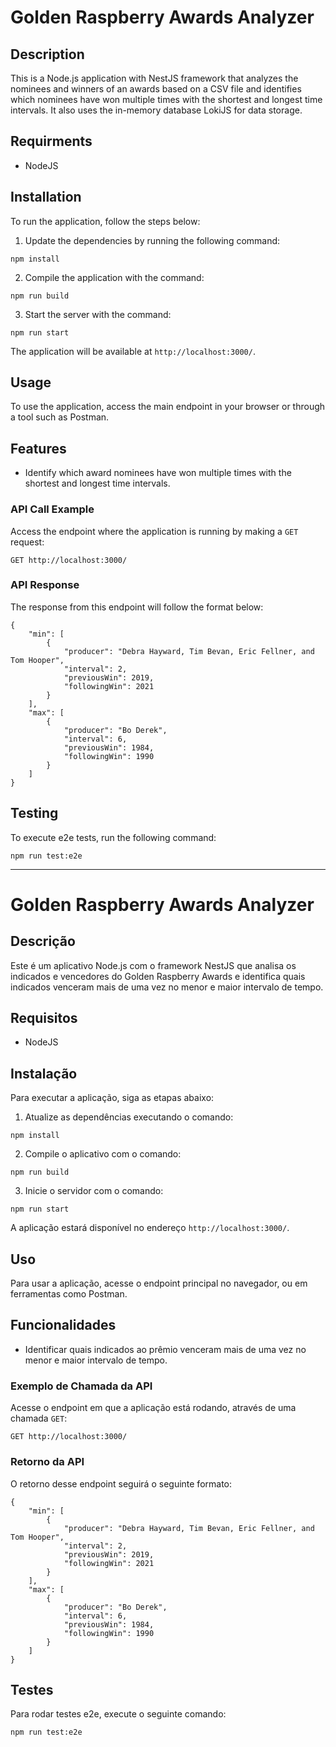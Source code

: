
# Golden Raspberry Awards Analyzer

## Description
This is a Node.js application with NestJS framework that analyzes the nominees and winners of an awards based on a CSV file and identifies which nominees have won multiple times with the shortest and longest time intervals. It also uses the in-memory database LokiJS for data storage.


## Requirments
- NodeJS

## Installation
To run the application, follow the steps below:

1. Update the dependencies by running the following command:
```
npm install
```

2. Compile the application with the command:
```
npm run build
```

3. Start the server with the command:
```
npm run start
```

The application will be available at `http://localhost:3000/`.

## Usage
To use the application, access the main endpoint in your browser or through a tool such as Postman.


## Features
- Identify which award nominees have won multiple times with the shortest and longest time intervals.

### API Call Example
Access the endpoint where the application is running by making a `GET` request:

```http
GET http://localhost:3000/
```

### API Response
The response from this endpoint will follow the format below:

```
{
    "min": [
        {
            "producer": "Debra Hayward, Tim Bevan, Eric Fellner, and Tom Hooper",
            "interval": 2,
            "previousWin": 2019,
            "followingWin": 2021
        }
    ],
    "max": [
        {
            "producer": "Bo Derek",
            "interval": 6,
            "previousWin": 1984,
            "followingWin": 1990
        }
    ]
}
```

## Testing
To execute e2e tests, run the following command:
```
npm run test:e2e
```

---

# Golden Raspberry Awards Analyzer

## Descrição
Este é um aplicativo Node.js com o framework NestJS que analisa os indicados e vencedores do Golden Raspberry Awards e identifica quais indicados venceram mais de uma vez no menor e maior intervalo de tempo.

## Requisitos
- NodeJS

## Instalação
Para executar a aplicação, siga as etapas abaixo:

1. Atualize as dependências executando o comando:
```
npm install
```

2. Compile o aplicativo com o comando:
```
npm run build
```

3. Inicie o servidor com o comando:
```
npm run start
```

A aplicação estará disponível no endereço `http://localhost:3000/`.

## Uso
Para usar a aplicação, acesse o endpoint principal no navegador, ou em ferramentas como Postman.

## Funcionalidades
- Identificar quais indicados ao prêmio venceram mais de uma vez no menor e maior intervalo de tempo.

### Exemplo de Chamada da API
Acesse o endpoint em que a aplicação está rodando, através de uma chamada `GET`:

```http
GET http://localhost:3000/
```

### Retorno da API
O retorno desse endpoint seguirá o seguinte formato:

```
{
    "min": [
        {
            "producer": "Debra Hayward, Tim Bevan, Eric Fellner, and Tom Hooper",
            "interval": 2,
            "previousWin": 2019,
            "followingWin": 2021
        }
    ],
    "max": [
        {
            "producer": "Bo Derek",
            "interval": 6,
            "previousWin": 1984,
            "followingWin": 1990
        }
    ]
}
```

## Testes
Para rodar testes e2e, execute o seguinte comando:
```
npm run test:e2e
```